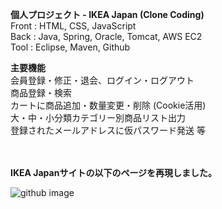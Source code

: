 **個人プロジェクト - IKEA Japan (Clone Coding)**  
Front : HTML, CSS, JavaScript  
Back : Java, Spring, Oracle, Tomcat, AWS EC2  
Tool : Eclipse, Maven, Github  

**主要機能**  
会員登録・修正・退会、ログイン・ログアウト  
商品登録・検索  
カートに商品追加・数量変更・削除 (Cookie活用)  
大・中・小分類カテゴリー別商品リスト出力  
登録されたメールアドレスに仮パスワード発送 等  

<br><br/>
**IKEA Japanサイトの以下のページを再現しました。** 

![github image](https://user-images.githubusercontent.com/110361846/225902227-502f4f9f-c807-467e-939b-060c872bc4c8.png)
